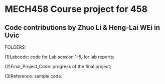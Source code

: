 # MECH458 Course project for 458
## Code contributions by Zhuo Li & Heng-Lai WEi in Uvic

FOLDERS: 

(1)Labcode: code for Lab session 1-5, for lab reports;

(2)Final_Project_Code: progress of the final project;

(3)Reference: sample code.

